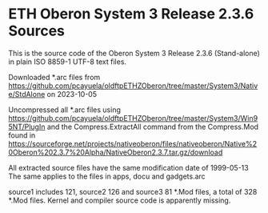# ETH Oberon System 3 Release 2.3.6 Sources

This is the source code of the Oberon System 3 Release 2.3.6 (Stand-alone) in plain ISO 8859-1 UTF-8 text files.

Downloaded *.arc files from https://github.com/pcayuela/oldftpETHZOberon/tree/master/System3/Native/StdAlone
on 2023-10-05

Uncompressed all *.arc files using https://github.com/pcayuela/oldftpETHZOberon/tree/master/System3/Win95NT/PlugIn
and the Compress.ExtractAll command from the Compress.Mod found in 
https://sourceforge.net/projects/nativeoberon/files/nativeoberon/Native%20Oberon%202.3.7%20Alpha/NativeOberon2.3.7.tar.gz/download

All extracted source files have the same modification date of 1999-05-13
The same applies to the files in apps, docu and gadgets.arc

source1 includes 121, source2 126 and source3 81 *.Mod files, a total of 328 *.Mod files.
Kernel and compiler source code is apparently missing.


